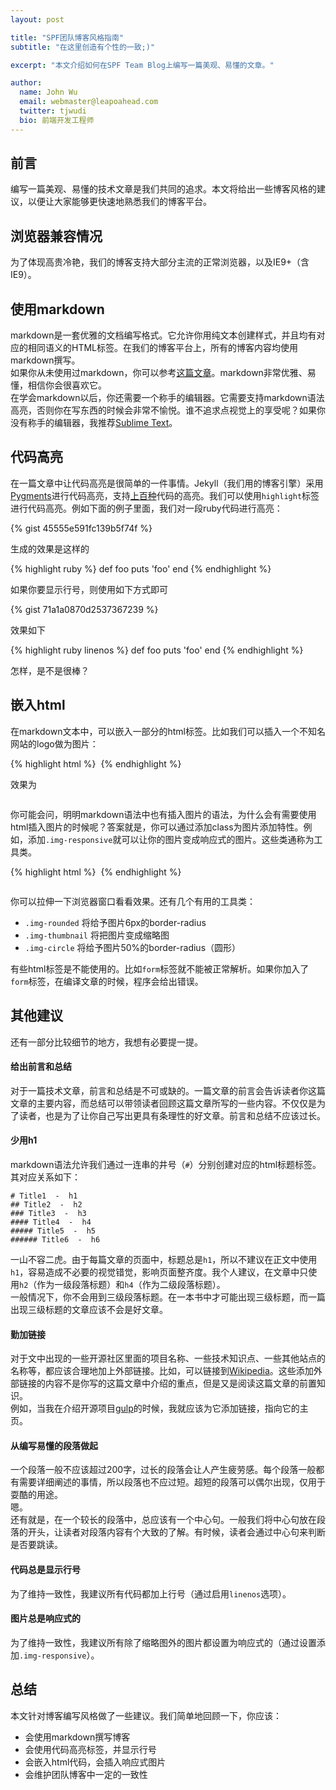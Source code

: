 ```yaml
---
layout: post

title: "SPF团队博客风格指南"
subtitle: "在这里创造有个性的一致;)"

excerpt: "本文介绍如何在SPF Team Blog上编写一篇美观、易懂的文章。"

author:
  name: John Wu
  email: webmaster@leapoahead.com
  twitter: tjwudi
  bio: 前端开发工程师
---
```


## 前言
编写一篇美观、易懂的技术文章是我们共同的追求。本文将给出一些博客风格的建议，以便让大家能够更快速地熟悉我们的博客平台。 

## 浏览器兼容情况
为了体现高贵冷艳，我们的博客支持大部分主流的正常浏览器，以及IE9+（含IE9）。

## 使用markdown
markdown是一套优雅的文档编写格式。它允许你用纯文本创建样式，并且均有对应的相同语义的HTML标签。在我们的博客平台上，所有的博客内容均使用markdown撰写。  
如果你从未使用过markdown，你可以参考[这篇文章](http://publish.illinois.edu/commonsknowledge/2014/01/23/getting-started-with-markdown/)。markdown非常优雅、易懂，相信你会很喜欢它。  
在学会markdown以后，你还需要一个称手的编辑器。它需要支持markdown语法高亮，否则你在写东西的时候会非常不愉悦。谁不追求点视觉上的享受呢？如果你没有称手的编辑器，我推荐[Sublime Text](http://www.sublimetext.com/)。

## 代码高亮
在一篇文章中让代码高亮是很简单的一件事情。Jekyll（我们用的博客引擎）采用[Pygments](http://pygments.org/)进行代码高亮，支持[上百种](http://pygments.org/languages/)代码的高亮。我们可以使用`highlight`标签进行代码高亮。例如下面的例子里面，我们对一段ruby代码进行高亮：

{% gist 45555e591fc139b5f74f %}

生成的效果是这样的

{% highlight ruby %}
    def foo
      puts 'foo'
    end
{% endhighlight %}

如果你要显示行号，则使用如下方式即可

{% gist 71a1a0870d2537367239 %}

效果如下

{% highlight ruby linenos %}
    def foo
      puts 'foo'
    end
{% endhighlight %}

怎样，是不是很棒？

## 嵌入html
在markdown文本中，可以嵌入一部分的html标签。比如我们可以插入一个不知名网站的logo做为图片：

{% highlight html %}
    <img src="http://www.baidu.com/img/bdlogo.gif" alt="">
{% endhighlight %}

效果为

<img src="http://www.baidu.com/img/bdlogo.gif" alt="">

你可能会问，明明markdown语法中也有插入图片的语法，为什么会有需要使用html插入图片的时候呢？答案就是，你可以通过添加class为图片添加特性。例如，添加`.img-responsive`就可以让你的图片变成响应式的图片。这些类通称为工具类。

{% highlight html %}
    <img src="http://topic.cw.com.tw/slideshow/images/alibaba/alibaba03.jpg" class="img-responsive" alt="">
{% endhighlight %}

<img src="http://topic.cw.com.tw/slideshow/images/alibaba/alibaba03.jpg" class="img-responsive" alt="">

你可以拉伸一下浏览器窗口看看效果。还有几个有用的工具类：

- `.img-rounded` 将给予图片6px的border-radius
- `.img-thumbnail` 将把图片变成缩略图
- `.img-circle` 将给予图片50%的border-radius（圆形）

有些html标签是不能使用的。比如`form`标签就不能被正常解析。如果你加入了`form`标签，在编译文章的时候，程序会给出错误。

## 其他建议
还有一部分比较细节的地方，我想有必要提一提。

#### 给出前言和总结
对于一篇技术文章，前言和总结是不可或缺的。一篇文章的前言会告诉读者你这篇文章的主要内容，而总结可以带领读者回顾这篇文章所写的一些内容。不仅仅是为了读者，也是为了让你自己写出更具有条理性的好文章。前言和总结不应该过长。

#### 少用h1
markdown语法允许我们通过一连串的井号（`#`）分别创建对应的html标题标签。其对应关系如下：  

    # Title1  -  h1
    ## Title2  -  h2
    ### Title3  -  h3
    #### Title4  -  h4
    ##### Title5  -  h5
    ###### Title6  -  h6

一山不容二虎。由于每篇文章的页面中，标题总是`h1`，所以不建议在正文中使用`h1`，容易造成不必要的视觉错觉，影响页面整齐度。我个人建议，在文章中只使用`h2`（作为一级段落标题）和`h4`（作为二级段落标题）。  
一般情况下，你不会用到三级段落标题。在一本书中才可能出现三级标题，而一篇出现三级标题的文章应该不会是好文章。

#### 勤加链接
对于文中出现的一些开源社区里面的项目名称、一些技术知识点、一些其他站点的名称等，都应该合理地加上外部链接。比如，可以链接到[Wikipedia](http://wikipedia.org)。这些添加外部链接的内容不是你写的这篇文章中介绍的重点，但是又是阅读这篇文章的前置知识。  
例如，当我在介绍开源项目[gulp](http://gulpjs.com)的时候，我就应该为它添加链接，指向它的主页。  

#### 从编写易懂的段落做起
一个段落一般不应该超过200字，过长的段落会让人产生疲劳感。每个段落一般都有需要详细阐述的事情，所以段落也不应过短。超短的段落可以偶尔出现，仅用于耍酷的用途。  
嗯。  
还有就是，在一个较长的段落中，总应该有一个中心句。一般我们将中心句放在段落的开头，让读者对段落内容有个大致的了解。有时候，读者会通过中心句来判断是否要跳读。  

#### 代码总是显示行号
为了维持一致性，我建议所有代码都加上行号（通过启用`linenos`选项）。

#### 图片总是响应式的
为了维持一致性，我建议所有除了缩略图外的图片都设置为响应式的（通过设置添加`.img-responsive`）。


## 总结
本文针对博客编写风格做了一些建议。我们简单地回顾一下，你应该：

- 会使用markdown撰写博客
- 会使用代码高亮标签，并显示行号
- 会嵌入html代码，会插入响应式图片
- 会维护团队博客中一定的一致性
